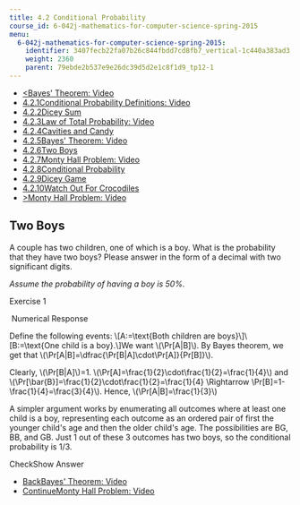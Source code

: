 ```yaml
---
title: 4.2 Conditional Probability
course_id: 6-042j-mathematics-for-computer-science-spring-2015
menu:
  6-042j-mathematics-for-computer-science-spring-2015:
    identifier: 3407fecb22fa07b26c844fbdd7cd8fb7_vertical-1c440a383ad3
    weight: 2360
    parent: 79ebde2b537e9e26dc39d5d2e1c8f1d9_tp12-1
---
```

*   [<Bayes' Theorem: Video](/courses/electrical-engineering-and-computer-science/6-042j-mathematics-for-computer-science-spring-2015/probability/tp12-1/vertical-1f097d8a0a33)
*   [4.2.1Conditional Probability Definitions: Video](/courses/electrical-engineering-and-computer-science/6-042j-mathematics-for-computer-science-spring-2015/probability/tp12-1)
*   [4.2.2Dicey Sum](/courses/electrical-engineering-and-computer-science/6-042j-mathematics-for-computer-science-spring-2015/probability/tp12-1/vertical-c84a5906e76d)
*   [4.2.3Law of Total Probability: Video](/courses/electrical-engineering-and-computer-science/6-042j-mathematics-for-computer-science-spring-2015/probability/tp12-1/vertical-4689ff047559)
*   [4.2.4Cavities and Candy](/courses/electrical-engineering-and-computer-science/6-042j-mathematics-for-computer-science-spring-2015/probability/tp12-1/vertical-ca9fdfa21bb0)
*   [4.2.5Bayes' Theorem: Video](/courses/electrical-engineering-and-computer-science/6-042j-mathematics-for-computer-science-spring-2015/probability/tp12-1/vertical-1f097d8a0a33)
*   [4.2.6Two Boys](/courses/electrical-engineering-and-computer-science/6-042j-mathematics-for-computer-science-spring-2015/probability/tp12-1/vertical-1c440a383ad3)
*   [4.2.7Monty Hall Problem: Video](/courses/electrical-engineering-and-computer-science/6-042j-mathematics-for-computer-science-spring-2015/probability/tp12-1/vertical-038350815734)
*   [4.2.8Conditional Probability](/courses/electrical-engineering-and-computer-science/6-042j-mathematics-for-computer-science-spring-2015/probability/tp12-1/vertical-b447cf681095)
*   [4.2.9Dicey Game](/courses/electrical-engineering-and-computer-science/6-042j-mathematics-for-computer-science-spring-2015/probability/tp12-1/vertical-dbc09e338aa5)
*   [4.2.10Watch Out For Crocodiles](/courses/electrical-engineering-and-computer-science/6-042j-mathematics-for-computer-science-spring-2015/probability/tp12-1/vertical-b7574f507526)
*   [\>Monty Hall Problem: Video](/courses/electrical-engineering-and-computer-science/6-042j-mathematics-for-computer-science-spring-2015/probability/tp12-1/vertical-038350815734)

Two Boys
--------

  

A couple has two children, one of which is a boy. What is the probability that they have two boys? Please answer in the form of a decimal with two significant digits.

_Assume the probability of having a boy is 50%._

Exercise 1

&nbsp;Numerical Response&nbsp;

Define the following events: \\\[A:=\\text{Both children are boys}\\\]\\\[B:=\\text{One child is a boy}.\\\]We want \\(\\Pr\[A|B\]\\). By Bayes theorem, we get that \\(\\Pr\[A|B\]=\\dfrac{\\Pr\[B|A\]\\cdot\\Pr\[A\]}{Pr\[B\]}\\).

Clearly, \\(\\Pr\[B|A\]\\)=1. \\(\\Pr\[A\]=\\frac{1}{2}\\cdot\\frac{1}{2}=\\frac{1}{4}\\) and \\(\\Pr\[\\bar{B}\]=\\frac{1}{2}\\cdot\\frac{1}{2}=\\frac{1}{4} \\Rightarrow \\Pr\[B\]=1-\\frac{1}{4}=\\frac{3}{4}\\). Hence, \\(\\Pr\[A|B\]=\\frac{1}{3}\\)

A simpler argument works by enumerating all outcomes where at least one child is a boy, representing each outcome as an ordered pair of first the younger child's age and then the older child's age. The possibilities are BG, BB, and GB. Just 1 out of these 3 outcomes has two boys, so the conditional probability is 1/3.

CheckShow Answer

*   [BackBayes' Theorem: Video](/courses/electrical-engineering-and-computer-science/6-042j-mathematics-for-computer-science-spring-2015/probability/tp12-1/vertical-1f097d8a0a33)
*   [ContinueMonty Hall Problem: Video](/courses/electrical-engineering-and-computer-science/6-042j-mathematics-for-computer-science-spring-2015/probability/tp12-1/vertical-038350815734)